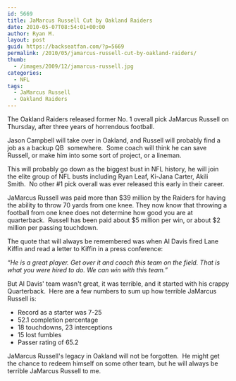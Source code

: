 ```yaml
---
id: 5669
title: JaMarcus Russell Cut by Oakland Raiders
date: 2010-05-07T08:54:01+00:00
author: Ryan M.
layout: post
guid: https://backseatfan.com/?p=5669
permalink: /2010/05/jamarcus-russell-cut-by-oakland-raiders/
thumb:
  - /images/2009/12/jamarcus-russell.jpg
categories:
  - NFL
tags:
  - JaMarcus Russell
  - Oakland Raiders
---
```


<div class="entry">
  <p>
    The Oakland Raiders released former No. 1 overall pick JaMarcus Russell on Thursday, after three years of horrendous football.
  </p>

  <p>
    Jason Campbell will take over in Oakland, and Russell will probably find a job as a backup QB  somewhere.  Some coach will think he can save Russell, or make him into some sort of project, or a lineman.
  </p>

  <p>
    This will probably go down as the biggest bust in NFL history, he will join the elite group of NFL busts including Ryan Leaf, Ki-Jana Carter, Akili Smith.  No other #1 pick overall was ever released this early in their career.
  </p>

  <p>
    JaMarcus Russell was paid more than $39 million by the Raiders for having the ability to throw 70 yards from one knee. They now know that throwing a football from one knee does not determine how good you are at quarterback.  Russell has been paid about $5 million per win, or about $2 million per passing touchdown.
  </p>

  <p>
    The quote that will always be remembered was when Al Davis fired Lane Kiffin and read a letter to Kiffin in a press conference:
  </p>

  <p>
    <em>&#8220;He is a great player. Get over it and coach this team on the field. That is what you were hired to do. We can win with this team.&#8221;</em>
  </p>

  <p>
    But Al Davis' team wasn't great, it was terrible, and it started with his crappy Quarterback.  Here are a few numbers to sum up how terrible JaMarcus Russell is:
  </p>

  <ul>
    <li>
      Record as a starter was 7-25
    </li>
    <li>
      52.1 completion percentage
    </li>
    <li>
      18 touchdowns, 23 interceptions
    </li>
    <li>
      15 lost fumbles
    </li>
    <li>
      Passer rating of 65.2
    </li>
  </ul>

  <p>
    JaMarcus Russell's legacy in Oakland will not be forgotten.  He might get the chance to redeem himself on some other team, but he will always be terrible JaMarcus Russell to me.
  </p>
</div>
